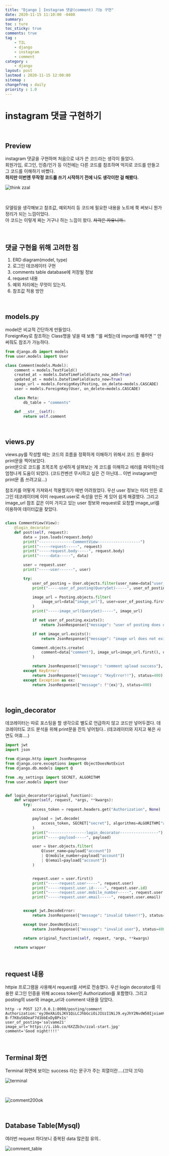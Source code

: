 ```yaml
---
title: "Django ⎜ Instagram 댓글(comment) 기능 구현"
date: 2020-11-15 11:10:00 -0400
summary: 
toc : ture
toc_sticky: true
comments: true
tag : 
    - TIL
    - django
    - instagram
    - comment
category : 
    - django
layout: post
lastmod : 2020-11-15 12:00:00
sitemap :
changefreq : daily
priority : 1.0
---
```


# instagram 댓글 구현하기

<br>

## Preview
instagram 댓글을 구현하며 처음으로 내가 쓴 코드라는 생각이 들었다.  
회원가입, 로그인, 인증/인가 등 이전에는 다른 코드를 참조하며 억지로 코드를 만들고 그 코드를 이해하기 바빴다.  
**하지만 이번엔 무작정 코드를 쓰기 시작하기 전에 나도 생각이란 걸 해봤다.**

![think zzal](https://i.ibb.co/B6LZj0w/think.jpg)

<br>

모델링을 생각해보고 참조값, 예외처리 등 코드에 필요한 내용을 노트에 쭉 써보니 뭔가 정리가 되는 느낌이었다.  
아 코드는 이렇게 짜는 거구나 하는 느낌이 왔다. ~~차각은 자유니까..~~

<br>

## 댓글 구현을 위해 고려한 점
1. ERD diagram(model, type)
2. 로그인 데코레이터 구현
3. comments table database에 저장될 정보
4. request 내용
5. 예외 처리에는 무엇이 있는지.
6. 참조값 적용 방안

<br>

## models.py

model은 비교적 간단하게 만들었다.  
ForeignKey로 참조하는 Class명을 넣을 때 보통 ''를 써줬는데 import를 해주면 '' 안써줘도 참조가 가능하다.

```python
from django.db import models
from user.models import User

class Comment(models.Model):
    comment = models.TextField()
    created_at = models.DateTimeField(auto_now_add=True)
    updated_at = models.DateTimeField(auto_now=True)
    image_url = models.ForeignKey(Posting, on_delete=models.CASCADE)
    user = models.ForeignKey(User, on_delete=models.CASCADE)

    class Meta:
        db_table = "comments"

    def __str__(self):
        return self.comment

```

<br>

## views.py

views.py를 작성할 때는 코드의 흐름을 정확하게 이해하기 위해서 코드 한 줄마다 print문을 찍어보았다.  
print문으로 코드를 조목조목 상세하게 살펴보는 게 코드를 이해하고 에러를 파악하는데 엄청나게 도움이 되었다.
(코드컨벤션 무시하고 싶은 건 아닌데... 이번 instagram만 print문 좀 쓰려고요...)

참조키를 어떻게 가져와서 적용할지가 매번 어려웠었다.
우선 user 정보는 미리 만든 로그인 데코레이터에 이미 request.user로 속성을 만든 게 있어 쉽게 해결했다.
그리고 image_url 참조 값은 이미 가지고 있는 user 정보와 request로 요청할 image_url를 이용하여 데이터값을 찾았다.

```python

class CommentView(View):
    @login_decorator
    def post(self, request):
        data = json.loads(request.body)
        print("---------------CommentView-------------------")
        print("-----request-----", request)
        print("-----request.body-----", request.body)
        print("-----data-----", data)

        user = request.user
        print("-----user------", user)

        try:
            user_of_posting = User.objects.filter(user_name=data["user_of_posting"])
            print("-----user_of_posting(QuerySet)-----", user_of_posting)

            image_url = Posting.objects.filter(
                image_url=data["image_url"], user=user_of_posting.first()
            )
            print("-----image_url(QuerySet)-----", image_url)

            if not user_of_posting.exists():
                return JsonResponse({"message": "user of posting does not exist!!"})

            if not image_url.exists():
                return JsonResponse({"message": "image url does not exist!!"})

            Comment.objects.create(
                comment=data["comment"], image_url=image_url.first(), user=user
            )

            return JsonResponse({"message": "comment upload success"}, status=200)
        except KeyError:
            return JsonResponse({"message": "KeyError!!"}, status=400)
        except Exception as ex:
            return JsonResponse({"message": f"{ex}"}, status=400)
```

<br>

## login_decorator
데코레이터는 따로 포스팅을 할 생각으로 별도로 언급하지 않고 코드만 넣어두겠다.
데코레이터도 코드 분석을 위해 print문을 잔득 넣어뒀다..
(데코레이터와 지지고 볶은 사연도 어휴....)

```python
import jwt
import json

from django.http import JsonResponse
from django.core.exceptions import ObjectDoesNotExist
from django.db.models import Q

from .my_settings import SECRET, ALGORITHM
from user.models import User


def login_decorator(original_function):
    def wrapper(self, request, *args, **kwargs):
        try:
            access_token = request.headers.get("Authorization", None)

            payload = jwt.decode(
                access_token, SECRET["secret"], algorithms=ALGORITHM["algorithm"],
            )  
            print("-----------------login_decorator-----------------")
            print("-----payload-----", payload)

            user = User.objects.filter(
                Q(user_name=payload["account"])
                | Q(mobile_number=payload["account"])
                | Q(email=payload["account"])
            )


            request.user = user.first()
            print("-----request.user-----", request.user)
            print("-----request.user.id-----", request.user.id)
            print("-----request.user.mobile_number-----", request.user.mobile_number)
            print("-----request.user.email-----", request.user.email)


        except jwt.DecodeError:
            return JsonResponse({"message": "invalid token!!"}, status=400)

        except User.DoesNotExist:
            return JsonResponse({"message": "invalid user"}, status=400)

        return original_function(self, request, *args, **kwargs)

    return wrapper

```

<br>

## request 내용
httpie 프로그램을 사용해서 request를 서버로 전송했다.
우선 login decorator를 이용한 로그인 인증을 위해 access token인 Authorization를 포함했다. 그리고 posting의 user와 image_url과 comment 내용을 담았다.

```
http -v POST 127.0.0.1:8000/posting/comment Authorization:'eyJ0eXAiOiJKV1QiLCJhbGciOiJIUzI1NiJ9.eyJhY2NvdW50IjoiamVubnkifQ.vcObfkUOTTovDXl-B-f7K8uS6DeaF7d1bbExDyBPx1s'  
user_of_posting='salvame21' 
image_url='https://i.ibb.co/6XZZb3v/zzal-start.jpg' 
comment='Good night!!!!'
```

<br>

## Terminal 화면
Terminal 화면에 보이는 success 라는 문구가 주는 희열이란....(끄덕 끄덕)

![terminal](https://i.ibb.co/gy3HpFv/message.png)

<br>

![comment200ok](https://i.ibb.co/Wzgwr6Y/comment200ok.png)




<br>

## Database Table(Mysql)
여러번 request 하다보니 중복된 data 많은점 유의..

![comment_table](https://i.ibb.co/S3xbd35/comment-db.png)